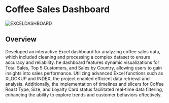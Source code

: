# Coffee Sales Dashboard

![EXCELDASHBOARD](https://github.com/user-attachments/assets/1acb9f1b-ab84-4e04-a4dc-59fb07f75bf1)

## Overview

Developed an interactive Excel dashboard for analyzing coffee sales data, which included cleaning and processing a complex dataset to ensure accuracy and reliability. he dashboard features dynamic visualizations for Total Sales, Top 5 Customers, and Sales by Country, allowing users to gain insights into sales performance. Utilizing advanced Excel functions such as XLOOKUP and INDEX, the project enabled efficient data retrieval and analysis. Additionally, the implementation of timelines and slicers for Coffee Roast Type, Size, and Loyalty Card status facilitated real-time data filtering, enhancing the ability to explore trends and customer behaviors effectively.

